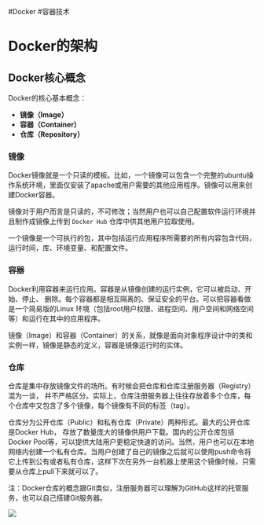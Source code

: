 #Docker #容器技术 

# Docker的架构
## Docker核心概念
Docker的核心基本概念：
-   **镜像（Image）**
-   **容器（Container）**
-   **仓库（Repository）**

### 镜像
Docker镜像就是一个只读的模板。比如，一个镜像可以包含一个完整的ubuntu操作系统环境，里面仅安装了apache或用户需要的其他应用程序。镜像可以用来创建Docker容器。

镜像对于用户而言是只读的，不可修改；当然用户也可以自己配置软件运行环境并且制作成镜像上传到 `Docker Hub` 仓库中供其他用户拉取使用。

一个镜像是一个可执行的包，其中包括运行应用程序所需要的所有内容包含代码，运行时间，库、环境变量、和配置文件。

### 容器
Docker利用容器来运行应用。容器是从镜像创建的运行实例，它可以被启动、开始、停止、 删除。每个容器都是相互隔离的、保证安全的平台。可以把容器看做是一个简易版的Linux 环境（包括root用户权限、进程空间、用户空间和网络空间等）和运行在其中的应用程序。

镜像（Image）和容器（Container）的关系，就像是面向对象程序设计中的类和实例一样，镜像是静态的定义，容器是镜像运行时的实体。


### 仓库
仓库是集中存放镜像文件的场所。有时候会把仓库和仓库注册服务器（Registry）混为一谈， 并不严格区分。实际上，仓库注册服务器上往往存放着多个仓库，每个仓库中又包含了多个镜像，每个镜像有不同的标签（tag）。

仓库分为公开仓库（Public）和私有仓库（Private）两种形式。最大的公开仓库是Docker Hub， 存放了数量庞大的镜像供用户下载。国内的公开仓库包括Docker Pool等，可以提供大陆用户更稳定快速的访问。当然，用户也可以在本地网络内创建一个私有仓库。当用户创建了自己的镜像之后就可以使用push命令将它上传到公有或者私有仓库，这样下次在另外一台机器上使用这个镜像时候，只需要从仓库上pull下来就可以了。

注：Docker仓库的概念跟Git类似，注册服务器可以理解为GitHub这样的托管服务，也可以自己搭建Git服务器。

![](https://cdn.jsdelivr.net/gh/chenjianhao66/Myblog_picture-server/image-20200404111908085-0291323.png)

